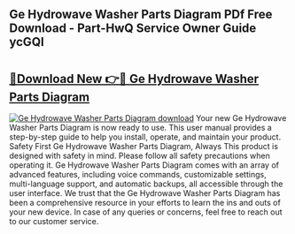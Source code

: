 ## Ge Hydrowave Washer Parts Diagram PDf Free Download - Part-HwQ Service Owner Guide ycGQI

# <h2><a href="http://dfsu7i.blite.top/?on=Ge+Hydrowave+Washer+Parts+Diagram">🔗Download New 👉🔴 Ge Hydrowave Washer Parts Diagram</a></h2>

[![Ge Hydrowave Washer Parts Diagram download](https://i.imgur.com/lujVjoI.png)](http://dfsu7i.blite.top/?on=Ge+Hydrowave+Washer+Parts+Diagram)
Your new Ge Hydrowave Washer Parts Diagram is now ready to use. This user manual provides a step-by-step guide to help you install, operate, and maintain your product. Safety First Ge Hydrowave Washer Parts Diagram, Always This product is designed with safety in mind. Please follow all safety precautions when operating it. Ge Hydrowave Washer Parts Diagram comes with an array of advanced features, including voice commands, customizable settings, multi-language support, and automatic backups, all accessible through the user interface. We trust that the Ge Hydrowave Washer Parts Diagram has been a comprehensive resource in your efforts to learn the ins and outs of your new device. In case of any queries or concerns, feel free to reach out to our customer service.
